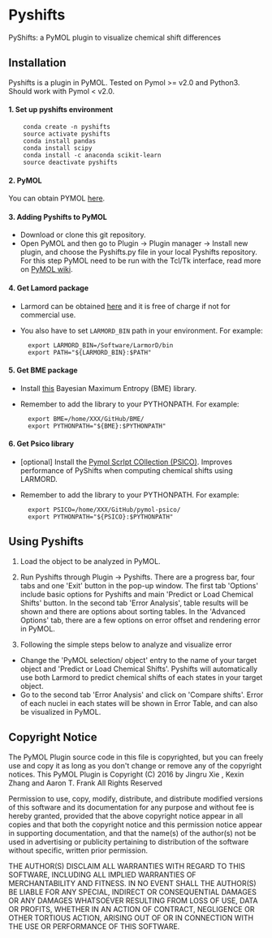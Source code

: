 
# Pyshifts
PyShifts: a PyMOL plugin to visualize chemical shift differences
 
## Installation
Pyshifts is a plugin in PyMOL. Tested on Pymol >= v2.0 and Python3. Should work with Pymol < v2.0.

#### 1. Set up pyshifts environment
        conda create -n pyshifts
        source activate pyshifts
        conda install pandas
        conda install scipy
        conda install -c anaconda scikit-learn 
        source deactivate pyshifts
        
#### 2. PyMOL 
You can obtain PYMOL [here](https://pymol.org/2/).

#### 3. Adding Pyshifts to PyMOL
- Download or clone this git repository.
- Open PyMOL and then go to Plugin -> Plugin manager -> Install new plugin, and choose the Pyshifts.py file in your local Pyshifts repository. For this step PyMOL need to be run with the Tcl/Tk interface, read more on [PyMOL wiki](https://pymolwiki.org/index.php/Plugins).

#### 4. Get Lamord package
- Larmord can be obtained [here](https://umich.flintbox.com/?embed=true#technologies/bae4aa7e-2fbd-47dd-8886-533c147d75df) and it is free of charge if not for commercial use. 
- You also have to set `LARMORD_BIN` path in your environment. For example:

        export LARMORD_BIN=/Software/LarmorD/bin
        export PATH="${LARMORD_BIN}:$PATH"
        
#### 5. Get BME package
- Install [this](https://github.com/KULL-Centre/BME) Bayesian Maximum Entropy (BME) library.
- Remember to add the library to your PYTHONPATH. For example:

        export BME=/home/XXX/GitHub/BME/
        export PYTHONPATH="${BME}:$PYTHONPATH"


#### 6. Get Psico library
- [optional] Install the [Pymol ScrIpt COllection (PSICO)](https://github.com/speleo3/pymol-psico). Improves performance of PyShifts when computing chemical shifts using LARMORD.
- Remember to add the library to your PYTHONPATH. For example:

        export PSICO=/home/XXX/GitHub/pymol-psico/
        export PYTHONPATH="${PSICO}:$PYTHONPATH"

## Using Pyshifts

1. Load the object to be analyzed in PyMOL.

2. Run Pyshifts through Plugin -> Pyshifts. There are a progress bar, four tabs and one 'Exit' button in the pop-up window. The first tab 'Options' include basic options for Pyshifts and main 'Predict or Load Chemical Shifts' button. In the second tab 'Error Analysis', table results will be shown and there are options about sorting tables. In the 'Advanced Options' tab, there are a few options on error offset and rendering error in PyMOL.

3. Following the simple steps below to analyze and visualize error
  - Change the 'PyMOL selection/ object' entry to the name of your target object and 'Predict or Load Chemical Shifts'. Pyshifts will automatically use both Larmord to predict chemical shifts of each states in your target object.
  - Go to the second tab 'Error Analysis' and click on 'Compare shifts'. Error of each nuclei in each states will be shown in Error Table, and can also be visualized in PyMOL.

## Copyright Notice

The PyMOL Plugin source code in this file is copyrighted, but you can
freely use and copy it as long as you don't change or remove any of
the copyright notices.
                      This PyMOL Plugin is Copyright (C) 2016 by 
           Jingru Xie <jingrux at umich dot edu>, Kexin Zhang <kexin at umich dot edu> and Aaron T. Frank <afrankz at umich dot edu>
                              All Rights Reserved

Permission to use, copy, modify, distribute, and distribute modified
versions of this software and its documentation for any purpose and
without fee is hereby granted, provided that the above copyright
notice appear in all copies and that both the copyright notice and
this permission notice appear in supporting documentation, and that
the name(s) of the author(s) not be used in advertising or publicity
pertaining to distribution of the software without specific, written
prior permission.

THE AUTHOR(S) DISCLAIM ALL WARRANTIES WITH REGARD TO THIS SOFTWARE,
INCLUDING ALL IMPLIED WARRANTIES OF MERCHANTABILITY AND FITNESS.  IN
NO EVENT SHALL THE AUTHOR(S) BE LIABLE FOR ANY SPECIAL, INDIRECT OR
CONSEQUENTIAL DAMAGES OR ANY DAMAGES WHATSOEVER RESULTING FROM LOSS OF
USE, DATA OR PROFITS, WHETHER IN AN ACTION OF CONTRACT, NEGLIGENCE OR
OTHER TORTIOUS ACTION, ARISING OUT OF OR IN CONNECTION WITH THE USE OR
PERFORMANCE OF THIS SOFTWARE.
